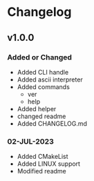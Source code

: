 # Changelog

## v1.0.0

### Added or Changed
- Added CLI handle
- Added ascii interpreter
- Added commands 
	- ver
	- help
- Added helper
- changed readme
- Added CHANGELOG.md

### 02-JUL-2023
- Added CMakeList
- Added LINUX support
- Modified readme
